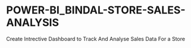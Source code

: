 # POWER-BI_BINDAL-STORE-SALES-ANALYSIS
Create Intrective Dashboard to Track And Analyse Sales Data For a Store

